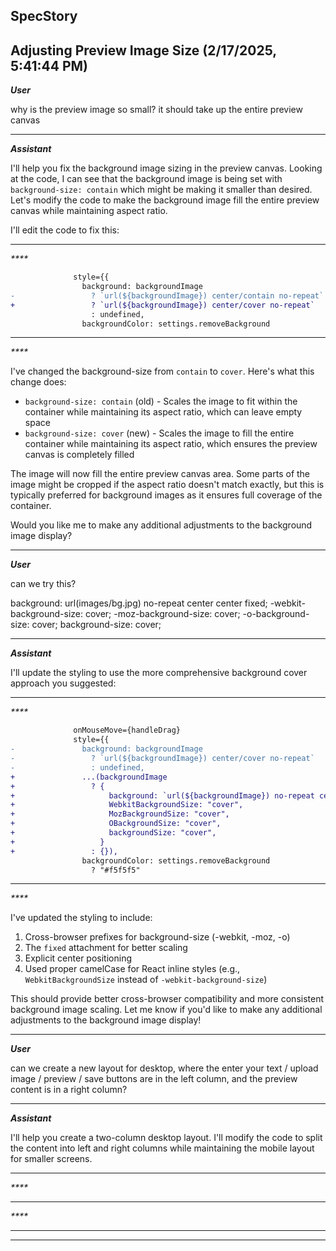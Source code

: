 ## SpecStory

## Adjusting Preview Image Size (2/17/2025, 5:41:44 PM)

_**User**_

why is the preview image so small? it should take up the entire preview canvas 

---

_**Assistant**_

I'll help you fix the background image sizing in the preview canvas. Looking at the code, I can see that the background image is being set with `background-size: contain` which might be making it smaller than desired. Let's modify the code to make the background image fill the entire preview canvas while maintaining aspect ratio.

I'll edit the code to fix this:

---

_****_

```diff
              style={{
                background: backgroundImage
-                 ? `url(${backgroundImage}) center/contain no-repeat`
+                 ? `url(${backgroundImage}) center/cover no-repeat`
                  : undefined,
                backgroundColor: settings.removeBackground
```

---

_****_



I've changed the background-size from `contain` to `cover`. Here's what this change does:

- `background-size: contain` (old) - Scales the image to fit within the container while maintaining its aspect ratio, which can leave empty space
- `background-size: cover` (new) - Scales the image to fill the entire container while maintaining its aspect ratio, which ensures the preview canvas is completely filled

The image will now fill the entire preview canvas area. Some parts of the image might be cropped if the aspect ratio doesn't match exactly, but this is typically preferred for background images as it ensures full coverage of the container.

Would you like me to make any additional adjustments to the background image display?

---

_**User**_

can we try this?

background: url(images/bg.jpg) no-repeat center center fixed; 
  -webkit-background-size: cover;
  -moz-background-size: cover;
  -o-background-size: cover;
  background-size: cover;

---

_**Assistant**_

I'll update the styling to use the more comprehensive background cover approach you suggested:

---

_****_

```diff
              onMouseMove={handleDrag}
              style={{
-               background: backgroundImage
-                 ? `url(${backgroundImage}) center/cover no-repeat`
-                 : undefined,
+               ...(backgroundImage
+                 ? {
+                     background: `url(${backgroundImage}) no-repeat center center fixed`,
+                     WebkitBackgroundSize: "cover",
+                     MozBackgroundSize: "cover",
+                     OBackgroundSize: "cover",
+                     backgroundSize: "cover",
+                   }
+                 : {}),
                backgroundColor: settings.removeBackground
                  ? "#f5f5f5"
```

---

_****_



I've updated the styling to include:
1. Cross-browser prefixes for background-size (-webkit, -moz, -o)
2. The `fixed` attachment for better scaling
3. Explicit center positioning
4. Used proper camelCase for React inline styles (e.g., `WebkitBackgroundSize` instead of `-webkit-background-size`)

This should provide better cross-browser compatibility and more consistent background image scaling. Let me know if you'd like to make any additional adjustments to the background image display!

---

_**User**_

can we create a new layout for desktop, where the enter your text / upload image / preview / save buttons are in the left column, and the preview content is in a right column?

---

_**Assistant**_

I'll help you create a two-column desktop layout. I'll modify the code to split the content into left and right columns while maintaining the mobile layout for smaller screens.

---

_****_



---

_****_



---



---

